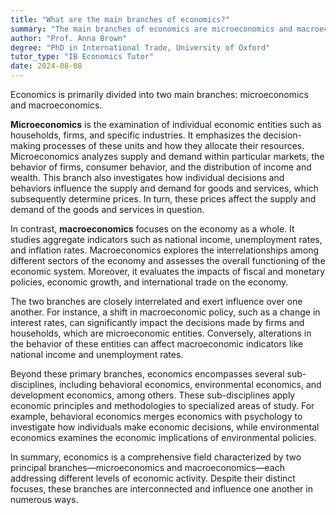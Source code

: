 ```yaml
---
title: "What are the main branches of economics?"
summary: "The main branches of economics are microeconomics and macroeconomics."
author: "Prof. Anna Brown"
degree: "PhD in International Trade, University of Oxford"
tutor_type: "IB Economics Tutor"
date: 2024-08-08
---
```


Economics is primarily divided into two main branches: microeconomics and macroeconomics.

**Microeconomics** is the examination of individual economic entities such as households, firms, and specific industries. It emphasizes the decision-making processes of these units and how they allocate their resources. Microeconomics analyzes supply and demand within particular markets, the behavior of firms, consumer behavior, and the distribution of income and wealth. This branch also investigates how individual decisions and behaviors influence the supply and demand for goods and services, which subsequently determine prices. In turn, these prices affect the supply and demand of the goods and services in question.

In contrast, **macroeconomics** focuses on the economy as a whole. It studies aggregate indicators such as national income, unemployment rates, and inflation rates. Macroeconomics explores the interrelationships among different sectors of the economy and assesses the overall functioning of the economic system. Moreover, it evaluates the impacts of fiscal and monetary policies, economic growth, and international trade on the economy.

The two branches are closely interrelated and exert influence over one another. For instance, a shift in macroeconomic policy, such as a change in interest rates, can significantly impact the decisions made by firms and households, which are microeconomic entities. Conversely, alterations in the behavior of these entities can affect macroeconomic indicators like national income and unemployment rates.

Beyond these primary branches, economics encompasses several sub-disciplines, including behavioral economics, environmental economics, and development economics, among others. These sub-disciplines apply economic principles and methodologies to specialized areas of study. For example, behavioral economics merges economics with psychology to investigate how individuals make economic decisions, while environmental economics examines the economic implications of environmental policies.

In summary, economics is a comprehensive field characterized by two principal branches—microeconomics and macroeconomics—each addressing different levels of economic activity. Despite their distinct focuses, these branches are interconnected and influence one another in numerous ways.
    